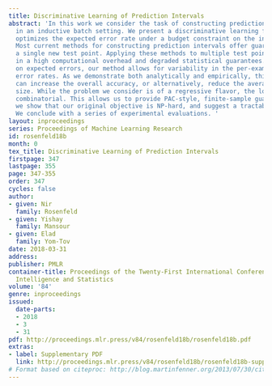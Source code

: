 ```yaml
---
title: Discriminative Learning of Prediction Intervals
abstract: 'In this work we consider the task of constructing prediction intervals
  in an inductive batch setting. We present a discriminative learning framework which
  optimizes the expected error rate under a budget constraint on the interval sizes.
  Most current methods for constructing prediction intervals offer guarantees for
  a single new test point. Applying these methods to multiple test points can result
  in a high computational overhead and degraded statistical guarantees. By focusing
  on expected errors, our method allows for variability in the per-example conditional
  error rates. As we demonstrate both analytically and empirically, this flexibility
  can increase the overall accuracy, or alternatively, reduce the average interval
  size. While the problem we consider is of a regressive flavor, the loss we use is
  combinatorial. This allows us to provide PAC-style, finite-sample guarantees. Computationally,
  we show that our original objective is NP-hard, and suggest a tractable convex surrogate.
  We conclude with a series of experimental evaluations. '
layout: inproceedings
series: Proceedings of Machine Learning Research
id: rosenfeld18b
month: 0
tex_title: Discriminative Learning of Prediction Intervals
firstpage: 347
lastpage: 355
page: 347-355
order: 347
cycles: false
author:
- given: Nir
  family: Rosenfeld
- given: Yishay
  family: Mansour
- given: Elad
  family: Yom-Tov
date: 2018-03-31
address: 
publisher: PMLR
container-title: Proceedings of the Twenty-First International Conference on Artificial
  Intelligence and Statistics
volume: '84'
genre: inproceedings
issued:
  date-parts:
  - 2018
  - 3
  - 31
pdf: http://proceedings.mlr.press/v84/rosenfeld18b/rosenfeld18b.pdf
extras:
- label: Supplementary PDF
  link: http://proceedings.mlr.press/v84/rosenfeld18b/rosenfeld18b-supp.pdf
# Format based on citeproc: http://blog.martinfenner.org/2013/07/30/citeproc-yaml-for-bibliographies/
---
```

